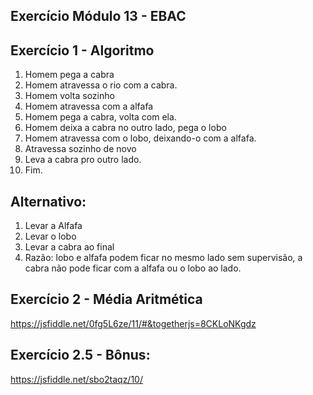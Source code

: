 ## Exercício Módulo 13 - EBAC

## Exercício 1 - Algoritmo



1. Homem pega a cabra
2. Homem atravessa o rio com a cabra.
3. Homem volta sozinho
4. Homem atravessa com a alfafa
5. Homem pega a cabra, volta com ela.
6. Homem deixa a cabra no outro lado, pega o lobo
7. Homem atravessa com o lobo, deixando-o com a alfafa.
8. Atravessa sozinho de novo
9. Leva a cabra pro outro lado.
10. Fim.


## Alternativo: 

1. Levar a Alfafa
2. Levar o lobo
3. Levar a cabra ao final
4. Razão: lobo e alfafa podem ficar no mesmo lado sem supervisão, a cabra não pode ficar com a alfafa ou o lobo ao lado.
## Exercício 2 - Média Aritmética 

https://jsfiddle.net/0fg5L6ze/11/#&togetherjs=8CKLoNKgdz

## Exercício 2.5 - Bônus: 

https://jsfiddle.net/sbo2taqz/10/
